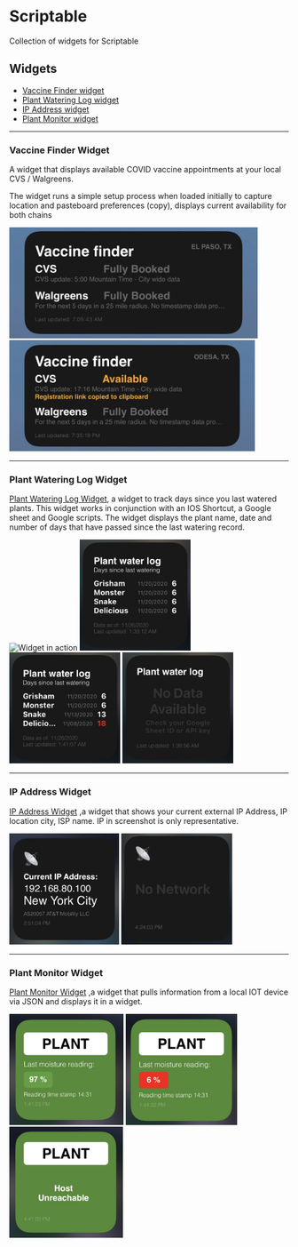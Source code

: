 # Scriptable
Collection of widgets for Scriptable

## Widgets

* [Vaccine Finder widget](#VaccineFinder)
* [Plant Watering Log widget](#plant-watering-log-widget)
* [IP Address widget](#ip-address-widget)
* [Plant Monitor widget](#plant-monitor-widget)

--- 
### Vaccine Finder Widget
A widget that displays available COVID vaccine appointments at your local CVS / Walgreens.

The widget runs a simple setup process when loaded initially to capture location and pasteboard preferences (copy), displays current availability for both chains

<img src="VaccineFinder/Booked.jpg" alt="Widget 'All Boked' for both chains" height="200"> <img src="VaccineFinder/Available.jpg" alt="Widget with available appointments and pasteboard enabled" height="200">

--- 
### Plant Watering Log Widget
[Plant Watering Log Widget](plant-watering-log-widget/README.md), a widget to track days since you last watered plants. This widget works in conjunction with an IOS Shortcut, a Google sheet and Google scripts.
The widget displays the plant name, date and number of days that have passed since the last watering record.

<img src="plant-watering-log-widget/Action.gif" alt="Widget in action" height="200"> <img src="plant-watering-log-widget/Log.jpg" alt="Log example" height="200"> <img src="plant-watering-log-widget/Threshold.jpg" alt="Over threshold" height="200"> <img src="plant-watering-log-widget/NoData.jpg" alt="Key error" height="200">

---
### IP Address Widget
[IP Address Widget](ip-address-widget/currentip.js) ,a widget that shows your current external IP Address, IP location city, ISP name.
IP in screenshot is only representative.

<img src="ip-address-widget/widget.JPG" alt="IP Address" height="200"> <img src="ip-address-widget/nonetwork.jpg" alt="IP Address" height="200">

--- 
### Plant Monitor Widget
[Plant Monitor Widget](plant-monitor-widget/plant-monitor-widget.js) ,a widget that pulls information from a local IOT device via JSON and displays it in a widget. 

<img src="plant-monitor-widget/Good.jpg" alt="Above threshold" height="200"> <img src="plant-monitor-widget/Bad.jpg" alt="Under threshold" height="200"> <img src="plant-monitor-widget/Unreachable.jpg" alt="Host Unreachable" height="200">


